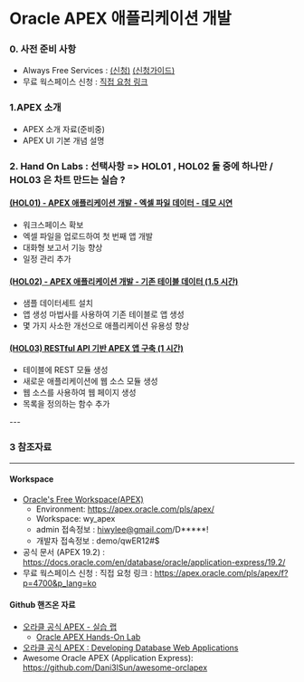 # Oracle APEX 애플리케이션 개발
### 0. 사전 준비 사항
* Always Free Services : [(신청)](https://myservices.us.oraclecloud.com/mycloud/signup?language=en&sourceType=:ow:o:p:feb:0916FreePageBannerButton&intcmp=:ow:o:p:feb:0916FreePageBannerButton) [(신청가이드)](http://cloud-docs.taewan.me/010.oci_intro/hands-on-101/000.oci_free_trial/)
* 무료 웍스페이스 신청 : [직접 요청 링크](https://apex.oracle.com/pls/apex/f?p=4700&p_lang=ko)

### 1.APEX 소개
* APEX 소개 자료(준비중)
* APEX UI 기본 개념 설명
### 2. Hand On Labs : 선택사항 => HOL01 , HOL02 둘 중에 하나만 / HOL03 은 차트 만드는 실습 ?
#### [(HOL01) - APEX 애플리케이션 개발 - 엑셀 파일 데이터 - 데모 시연 ](https://github.com/hiwylee/apex/tree/master/APEX_HOL/HOL01)
* 워크스페이스 확보
* 엑셀 파일을 업로드하여 첫 번째 앱 개발
* 대화형 보고서 기능 향상
* 일정 관리 추가
#### [(HOL02) - APEX 애플리케이션 개발 - 기존 테이블 데이터 (1.5 시간)](https://oracle.github.io/learning-library/developer-library/apex/existing-tables/?page=README.md)
* 샘플 데이터세트 설치
* 앱 생성 마법사를 사용하여 기존 테이블로 앱 생성
* 몇 가지 사소한 개선으로 애플리케이션 유용성 향상
#### [(HOL03) RESTful API 기반 APEX 앱 구축 (1 시간)](https://github.com/hiwylee/apex/tree/master/APEX_HOL/HOL2)
* 테이블에 REST 모듈 생성
* 새로운 애플리케이션에 웹 소스 모듈 생성
* 웹 소스를 사용하여 웹 페이지 생성
* 목록을 정의하는 함수 추가
<!--
#### [(HOL04) Table 관리 tip](https://github.com/odpkorea2020/APEX_tutorial/blob/master/table_manage_tip.md)

-->---
### 3 참조자료 
---
#### Workspace 
 * [Oracle's Free Workspace(APEX)](https://apex.oracle.com/pls/apex/)
   * Environment:	https://apex.oracle.com/pls/apex/
   * Workspace:	wy_apex
   * admin 접속정보 :	hiwylee@gmail.com/D*****!
   * 개발자  접속정보 : demo/qwER12#$
 * 공식 문서 (APEX 19.2) : https://docs.oracle.com/en/database/oracle/application-express/19.2/
 * 무료 웍스페이스 신청 : 직접 요청 링크 : https://apex.oracle.com/pls/apex/f?p=4700&p_lang=ko  
<!--
####  Demo Apps
  * 데모 접속 정보 : demo/demo  
    * [Simple Demo : Create App Wizard](https://qsbizk930fjk4g6-apex.adb.ap-seoul-1.oraclecloudapps.com/ords/f?p=101)
    * [Chart Demo](https://qsbizk930fjk4g6-apex.adb.ap-seoul-1.oraclecloudapps.com/ords/f?p=103)
    * [My_Mobile_Application - Mobile & Desktop](https://qsbizk930fjk4g6-apex.adb.ap-seoul-1.oraclecloudapps.com/ords/f?p=102) 
  * 참조 : Apex Concept & Movie App Demo
      * youtube : https://www.youtube.com/watch?v=VlYa5xkF_kE&t=60s
   
#### UI Component
 * [APEX Universal Theme](https://apex.oracle.com/pls/apex/f?p=42:100:::::)
 * [Announcing Oracle Data Platform Services Launch/February 10th, 2020  ](https://otube.oracle.com/media/OSPA+Webcast+Series+-+Announcing+Oracle+Data+Platform+Services+Launch/0_pet67hpf)
-->
#### Github 핸즈온 자료
 * [오라클 공식 APEX - 실습 랩](https://apex.oracle.com/ko/learn/tutorials/)
   * [Oracle APEX Hands-On Lab](https://oracle.github.io/learning-library/developer-library/apex/)
 * [오라클 공식 APEX : Developing Database Web Applications](https://oracle.github.io/learning-library/workshops/apex-en/?page=README.md)
 * Awesome Oracle APEX (Application Express): https://github.com/Dani3lSun/awesome-orclapex
